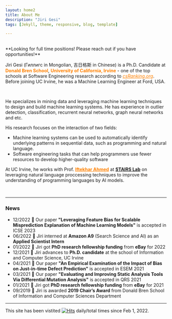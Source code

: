 ```yaml
---
layout: home2
title: About Me
description: "Jiri Gesi"
tags: [Jekyll, theme, responsive, blog, template]

---
```



<br />
**Looking for full time positions! Please reach out if you have opportunities!**
<br />

Jiri Gesi (Гиллигс in Mongolian, 吉日格斯 in Chinese) is a Ph.D. Candidate at <a style="color:rgb(255,128,0)">**Donald Bren School**</a>,  <a style="color:rgb(255,128,0)">**University of California, Irvine**</a> - one of the top schools at Software Engineering research according to <a href="http://csrankings.org/#/index?soft&us" style="color:rgb(255,128,0)">*csRanking.org*</a>. Before joining UC Irvine, he was a Machine Learning Engineer at Ford, USA. 

<br />

He specializes in mining data and leveraging machine learning techniques to design and build machine learning systems. He has experience in outlier detection, classification, recurrent neural networks, graph neural networks and etc. 

His research focuses on the interaction of two fields:

- Machine learning systems can be used to automatically identify underlying patterns in sequential data, such as programming and natural language.
- Software engineering tasks that can help programmers use fewer resources to develop higher-quality software

At UC Irvine, he works with Prof. <a href="https://scholar.google.com/citations?user=_TdMD7sAAAAJ&hl=en" target="_blank" style="color:rgb(255,128,0)">**Iftekhar Ahmed**</a> at <a href="http://stairs.ics.uci.edu/" target="_blank">**STAIRS Lab**</a> on leveraging natural language proccessing techniques to improve the understanding of programming languages by AI models.

<br />

---
### News

- 12/2022 📢 Our paper **"Leveraging Feature Bias for Scalable Misprediction Explanation of Machine Learning Models"** is accepted in ICSE 2023
- 06/2022 📢 Jiri interned at **Amazon A9** (Search Science and AI) as an **Applied Scientist Intern**  
- 01/2022 📢 Jiri got **PhD research fellowship funding** from **eBay** for 2022
- 12/2021 📢 Jiri advances to **Ph.D. candidate** at the school of Information and Computer Science, UC Irvine
- 04/2021 📢 Our paper **"An Empirical Examination of the Impact of Bias on Just-in-time Defect Prediction"** is accepted in ESEM 2021
- 03/2021 📢 Our paper **"Evaluating and Improving Static Analysis Tools Via Differential Mutation Analysis"** is accepted in QRS 2021
- 01/2021 📢 Jiri got **PhD research fellowship funding** from **eBay** for 2021
- 09/2019 📢 Jiri is awarded **2019 Chair’s Award** from Donald Bren School of Information and Computer Sciences Department

---

This site has been vistited 
[![Hits](https://hits.seeyoufarm.com/api/count/incr/badge.svg?url=https%3A%2F%2Fjirigesi.github.io&count_bg=%2379C83D&title_bg=%23555555&icon=&icon_color=%23E7E7E7&title=&edge_flat=false)](https://hits.seeyoufarm.com)
daily/total times since Feb 1, 2022. 
